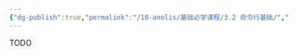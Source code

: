 ```yaml
---
{"dg-publish":true,"permalink":"/10-anolis/基础必学课程/3.2 命令行基础/","dgPassFrontmatter":true}
---
```


TODO